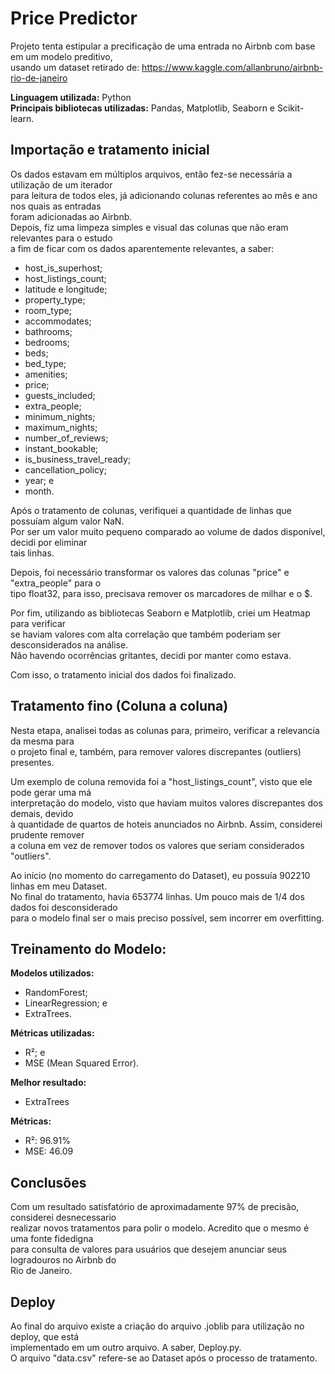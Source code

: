 # Price Predictor

Projeto tenta estipular a precificação de uma entrada no Airbnb com base em um modelo preditivo, <br>
usando um dataset retirado de: https://www.kaggle.com/allanbruno/airbnb-rio-de-janeiro <br>

**Linguagem utilizada:** Python<br>
**Principais bibliotecas utilizadas:** Pandas, Matplotlib, Seaborn e Scikit-learn.

## Importação e tratamento inicial
Os dados estavam em múltiplos arquivos, então fez-se necessária a utilização de um iterador<br>
para leitura de todos eles, já adicionando colunas referentes ao mês e ano nos quais as entradas<br>
foram adicionadas ao Airbnb.<br>
Depois, fiz uma limpeza simples e visual das colunas que não eram relevantes para o estudo<br>
a fim de ficar com os dados aparentemente relevantes, a saber:<br>
- host_is_superhost;
- host_listings_count;
- latitude e longitude;
- property_type;
- room_type;
- accommodates;
- bathrooms;
- bedrooms;
- beds;
- bed_type;
- amenities;
- price;
- guests_included;
- extra_people;
- minimum_nights;
- maximum_nights;
- number_of_reviews;
- instant_bookable;
- is_business_travel_ready;
- cancellation_policy;
- year; e
- month.

Após o tratamento de colunas, verifiquei a quantidade de linhas que possuíam algum valor NaN.<br>
Por ser um valor muito pequeno comparado ao volume de dados disponível, decidi por eliminar<br>
tais linhas.

Depois, foi necessário transformar os valores das colunas "price" e "extra_people" para o<br>
tipo float32, para isso, precisava remover os marcadores de milhar e o $.

Por fim, utilizando as bibliotecas Seaborn e Matplotlib, criei um Heatmap para verificar<br>
se haviam valores com alta correlação que também poderiam ser desconsiderados na análise.<br>
Não havendo ocorrências gritantes, decidi por manter como estava.

Com isso, o tratamento inicial dos dados foi finalizado.

## Tratamento fino (Coluna a coluna)
Nesta etapa, analisei todas as colunas para, primeiro, verificar a relevancia da mesma para<br>
o projeto final e, também, para remover valores discrepantes (outliers) presentes.

Um exemplo de coluna removida foi a "host_listings_count", visto que ele pode gerar uma má<br>
interpretação do modelo, visto que haviam muitos valores discrepantes dos demais, devido<br>
à quantidade de quartos de hoteis anunciados no Airbnb. Assim, considerei prudente remover<br>
a coluna em vez de remover todos os valores que seriam considerados "outliers".

Ao início (no momento do carregamento do Dataset), eu possuía 902210 linhas em meu Dataset.<br>
No final do tratamento, havia 653774 linhas. Um pouco mais de 1/4 dos dados foi desconsiderado<br>
para o modelo final ser o mais preciso possível, sem incorrer em overfitting.

## Treinamento do Modelo:
**Modelos utilizados:**
- RandomForest;
- LinearRegression; e
- ExtraTrees.

**Métricas utilizadas:**
- R²; e
- MSE (Mean Squared Error).


**Melhor resultado:**
- ExtraTrees

**Métricas:**
- R²: 96.91%
- MSE: 46.09

## Conclusões
Com um resultado satisfatório de aproximadamente 97% de precisão, considerei desnecessario<br>
realizar novos tratamentos para polir o modelo. Acredito que o mesmo é uma fonte fidedigna<br>
para consulta de valores para usuários que desejem anunciar seus logradouros no Airbnb do<br>
Rio de Janeiro.

## Deploy
Ao final do arquivo existe a criação do arquivo .joblib para utilização no deploy, que está<br>
implementado em um outro arquivo. A saber, Deploy.py.<br>
O arquivo "data.csv" refere-se ao Dataset após o processo de tratamento.
